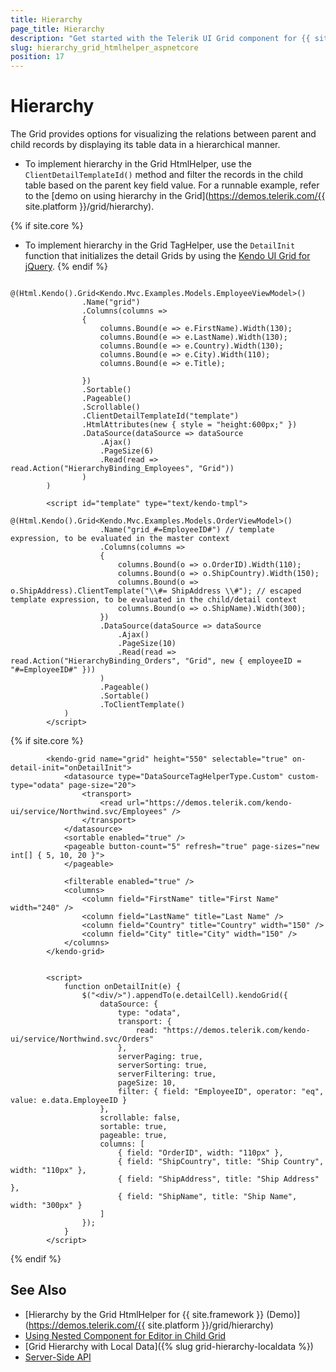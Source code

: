 ```yaml
---
title: Hierarchy
page_title: Hierarchy
description: "Get started with the Telerik UI Grid component for {{ site.framework }} and display its parent and child records by applying hierarchy to its structure."
slug: hierarchy_grid_htmlhelper_aspnetcore
position: 17
---
```


# Hierarchy

The Grid provides options for visualizing the relations between parent and child records by displaying its table data in a hierarchical manner.

* To implement hierarchy in the Grid HtmlHelper, use the `ClientDetailTemplateId()` method and filter the records in the child table based on the parent key field value. For a runnable example, refer to the [demo on using hierarchy in the Grid](https://demos.telerik.com/{{ site.platform }}/grid/hierarchy).

{% if site.core %}
* To implement hierarchy in the Grid TagHelper, use the `DetailInit` function that initializes the detail Grids by using the [Kendo UI Grid for jQuery](https://docs.telerik.com/kendo-ui/controls/grid/overview). 
{% endif %}

```HtmlHelper
         @(Html.Kendo().Grid<Kendo.Mvc.Examples.Models.EmployeeViewModel>()
                .Name("grid")
                .Columns(columns =>
                {
                    columns.Bound(e => e.FirstName).Width(130);
                    columns.Bound(e => e.LastName).Width(130);
                    columns.Bound(e => e.Country).Width(130);
                    columns.Bound(e => e.City).Width(110);
                    columns.Bound(e => e.Title);

                })
                .Sortable()
                .Pageable()
                .Scrollable()
                .ClientDetailTemplateId("template")
                .HtmlAttributes(new { style = "height:600px;" })
                .DataSource(dataSource => dataSource
                    .Ajax()
                    .PageSize(6)
                    .Read(read => read.Action("HierarchyBinding_Employees", "Grid"))
                )
        )

        <script id="template" type="text/kendo-tmpl">
            @(Html.Kendo().Grid<Kendo.Mvc.Examples.Models.OrderViewModel>()
                    .Name("grid_#=EmployeeID#") // template expression, to be evaluated in the master context
                    .Columns(columns =>
                    {
                        columns.Bound(o => o.OrderID).Width(110);
                        columns.Bound(o => o.ShipCountry).Width(150);
                        columns.Bound(o => o.ShipAddress).ClientTemplate("\\#= ShipAddress \\#"); // escaped template expression, to be evaluated in the child/detail context
                        columns.Bound(o => o.ShipName).Width(300);
                    })
                    .DataSource(dataSource => dataSource
                        .Ajax()
                        .PageSize(10)
                        .Read(read => read.Action("HierarchyBinding_Orders", "Grid", new { employeeID = "#=EmployeeID#" }))
                    )
                    .Pageable()
                    .Sortable()
                    .ToClientTemplate()
            )
        </script>
```
{% if site.core %}
```TagHelper
        <kendo-grid name="grid" height="550" selectable="true" on-detail-init="onDetailInit">
            <datasource type="DataSourceTagHelperType.Custom" custom-type="odata" page-size="20">
                <transport>
                    <read url="https://demos.telerik.com/kendo-ui/service/Northwind.svc/Employees" />
                </transport>
            </datasource>
            <sortable enabled="true" />
            <pageable button-count="5" refresh="true" page-sizes="new int[] { 5, 10, 20 }">
            </pageable>

            <filterable enabled="true" />
            <columns>
                <column field="FirstName" title="First Name" width="240" />
                <column field="LastName" title="Last Name" />
                <column field="Country" title="Country" width="150" />
                <column field="City" title="City" width="150" />
            </columns>
        </kendo-grid>


        <script>
            function onDetailInit(e) {
                $("<div/>").appendTo(e.detailCell).kendoGrid({
                    dataSource: {
                        type: "odata",
                        transport: {
                            read: "https://demos.telerik.com/kendo-ui/service/Northwind.svc/Orders"
                        },
                        serverPaging: true,
                        serverSorting: true,
                        serverFiltering: true,
                        pageSize: 10,
                        filter: { field: "EmployeeID", operator: "eq", value: e.data.EmployeeID }
                    },
                    scrollable: false,
                    sortable: true,
                    pageable: true,
                    columns: [
                        { field: "OrderID", width: "110px" },
                        { field: "ShipCountry", title: "Ship Country", width: "110px" },
                        { field: "ShipAddress", title: "Ship Address" },
                        { field: "ShipName", title: "Ship Name", width: "300px" }
                    ]
                });
            }
        </script>
```
{% endif %}

## See Also

* [Hierarchy by the Grid HtmlHelper for {{ site.framework }} (Demo)](https://demos.telerik.com/{{ site.platform }}/grid/hierarchy)
* [Using Nested Component for Editor in Child Grid](https://docs.telerik.com/aspnet-mvc/knowledge-base/grid-hierarchy-editor-limitation)
* [Grid Hierarchy with Local Data]({% slug grid-hierarchy-localdata %})
* [Server-Side API](/api/grid)
